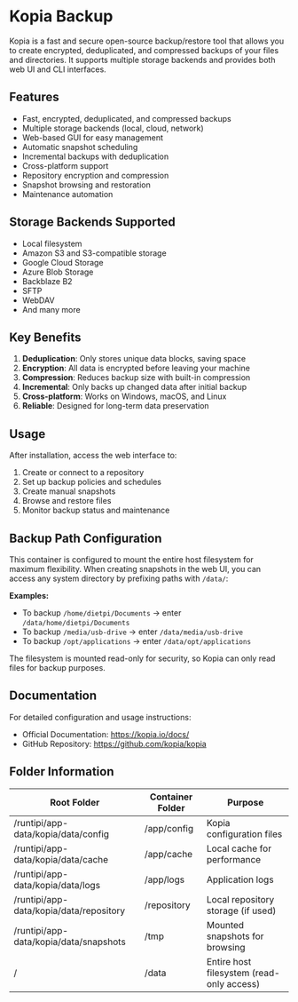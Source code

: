 # Kopia Backup

Kopia is a fast and secure open-source backup/restore tool that allows you to create encrypted, deduplicated, and compressed backups of your files and directories. It supports multiple storage backends and provides both web UI and CLI interfaces.

## Features
* Fast, encrypted, deduplicated, and compressed backups
* Multiple storage backends (local, cloud, network)
* Web-based GUI for easy management
* Automatic snapshot scheduling
* Incremental backups with deduplication
* Cross-platform support
* Repository encryption and compression
* Snapshot browsing and restoration
* Maintenance automation

## Storage Backends Supported
* Local filesystem
* Amazon S3 and S3-compatible storage
* Google Cloud Storage
* Azure Blob Storage
* Backblaze B2
* SFTP
* WebDAV
* And many more

## Key Benefits
1. **Deduplication**: Only stores unique data blocks, saving space
2. **Encryption**: All data is encrypted before leaving your machine
3. **Compression**: Reduces backup size with built-in compression
4. **Incremental**: Only backs up changed data after initial backup
5. **Cross-platform**: Works on Windows, macOS, and Linux
6. **Reliable**: Designed for long-term data preservation

## Usage
After installation, access the web interface to:
1. Create or connect to a repository
2. Set up backup policies and schedules
3. Create manual snapshots
4. Browse and restore files
5. Monitor backup status and maintenance

## Backup Path Configuration
This container is configured to mount the entire host filesystem for maximum flexibility. When creating snapshots in the web UI, you can access any system directory by prefixing paths with `/data/`:

**Examples:**
- To backup `/home/dietpi/Documents` → enter `/data/home/dietpi/Documents`
- To backup `/media/usb-drive` → enter `/data/media/usb-drive`
- To backup `/opt/applications` → enter `/data/opt/applications`

The filesystem is mounted read-only for security, so Kopia can only read files for backup purposes.

## Documentation
For detailed configuration and usage instructions:
- Official Documentation: https://kopia.io/docs/
- GitHub Repository: https://github.com/kopia/kopia

## Folder Information
| Root Folder | Container Folder | Purpose |
|-------------|------------------|---------|
| /runtipi/app-data/kopia/data/config | /app/config | Kopia configuration files |
| /runtipi/app-data/kopia/data/cache | /app/cache | Local cache for performance |
| /runtipi/app-data/kopia/data/logs | /app/logs | Application logs |
| /runtipi/app-data/kopia/data/repository | /repository | Local repository storage (if used) |
| /runtipi/app-data/kopia/data/snapshots | /tmp | Mounted snapshots for browsing |
| / | /data | Entire host filesystem (read-only access) |
